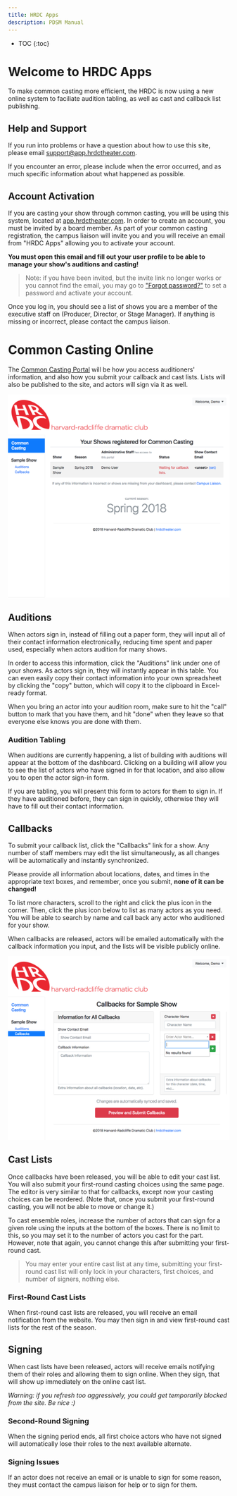 ```yaml
---
title: HRDC Apps
description: PDSM Manual
---
```


* TOC
{:toc}

# Welcome to HRDC Apps

To make common casting more efficient, the HRDC is now using a new online
system to faciliate audition tabling, as well as cast and callback list
publishing.

## Help and Support

If you run into problems or have a question about how to use this site, please
email [support@app.hrdctheater.com](mailto:support@app.hrdctheater.com).

If you encounter an error, please include when the error occurred, and as much
specific information about what happened as possible.

## Account Activation

If you are casting your show through common casting, you will be using this
system, located at [app.hrdctheater.com](https://app.hrdctheater.com/). In
order to create an account, you must be invited by a board member. As part of
your common casting registration, the campus liaison will invite you and you
will receive an email from "HRDC Apps" allowing you to activate your account.

**You must open this email and fill out your user profile to be able to manage
your show's auditions and casting!**

> Note: if you have been invited, but the invite link no longer works or you
> cannot find the email, you may go to
> ["Forgot password?"](https://app.hrdctheater.com/reset/) to set a password
> and activate your account.

Once you log in, you should see a list of shows you are a member of the
executive staff on (Producer, Director, or Stage Manager). If anything is
missing or incorrect, please contact the campus liaison.

# Common Casting Online

The [Common Casting Portal](https://app.hrdctheater.com/casting/staff/) will
be how you access auditioners' information, and also how you submit your
callback and cast lists. Lists will also be published to the site, and actors
will sign via it as well.

![Common Casting Home](pdsm_images/cchome.png)

## Auditions

When actors sign in, instead of filling out a paper form, they will input all
of their contact information electronically, reducing time spent and paper
used, especially when actors audition for many shows.

In order to access this information, click the "Auditions" link under one of
your shows. As actors sign in, they will instantly appear in this table. You
can even easily copy their contact information into your own spreadsheet by
clicking the "copy" button, which will copy it to the clipboard in Excel-ready
format.

When you bring an actor into your audition room, make sure to hit the "call"
button to mark that you have them, and hit "done" when they leave so that
everyone else knows you are done with them.

### Audition Tabling

When auditions are currently happening, a list of building with auditions will
appear at the bottom of the dashboard. Clicking on a building will allow you
to see the list of actors who have signed in for that location, and also allow
you to open the actor sign-in form.

If you are tabling, you will present this form to actors for them to sign in.
If they have auditioned before, they can sign in quickly, otherwise they
will have to fill out their contact information.

## Callbacks

To submit your callback list, click the "Callbacks" link for a show. Any number
of staff members may edit the list simultaneously, as all changes will be
automatically and instantly synchronized.

Please provide all information about locations, dates, and times in the
appropriate text boxes, and remember, once you submit, **none of it can be
changed!**

To list more characters, scroll to the right and click the plus icon in the
corner. Then, click the plus icon below to list as many actors as you need. You
will be able to search by name and call back any actor who auditioned for your
show.

When callbacks are released, actors will be emailed automatically with the
callback information you input, and the lists will be visible publicly online.

![Callback List Editor](pdsm_images/callbacks.png)

## Cast Lists

Once callbacks have been released, you will be able to edit your cast list.
You will also submit your first-round casting choices using the same page.
The editor is very similar to that for callbacks, except now your casting
choices can be reordered. (Note that, once you submit your first-round casting,
you will not be able to move or change it.)

To cast ensemble roles, increase the number of actors that can sign for a
given role using the inputs at the bottom of the boxes. There is no limit to
this, so you may set it to the number of actors you cast for the part.
However, note that again, you cannot change this after submitting your
first-round cast.

> You may enter your entire cast list at any time, submitting your first-round
> cast list will only lock in your characters, first choices, and number of
> signers, nothing else.

### First-Round Cast Lists

When first-round cast lists are released, you will receive an email
notification from the website. You may then sign in and view first-round cast
lists for the rest of the season.

## Signing

When cast lists have been released, actors will receive emails notifying them
of their roles and allowing them to sign online. When they sign, that will show
up immediately on the online cast list.

*Warning: if you refresh too aggressively, you could get temporarily blocked
from the site. Be nice :)*

### Second-Round Signing

When the signing period ends, all first choice actors who have not signed will
automatically lose their roles to the next available alternate.

### Signing Issues

If an actor does not receive an email or is unable to sign for some reason,
they must contact the campus liaison for help or to sign for them.
